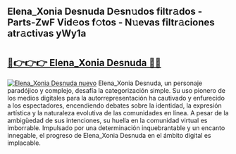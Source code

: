 ## Elena_Xonia Desnuda D𝚎sn𝚞dos filtr𝚊dos - Parts-ZwF Vid𝚎os f𝚘tos - N𝚞evas filtr𝚊ciones atr𝚊ctivas yWy1a

# <h2><a href="http://mbbudg.tromn.icu/?c=Elena_Xonia+Desnuda">🔗👉👉👉 Elena_Xonia Desnuda 🔗🔗</a></h2>

[![Elena_Xonia Desnuda nuevo](https://i.imgur.com/pEAQMta.gif)](http://mbbudg.tromn.icu/?c=Elena_Xonia+Desnuda)
Elena_Xonia Desnuda, un personaje paradójico y complejo, desafía la categorización simple. Su uso pionero de los medios digitales para la autorrepresentación ha cautivado y enfurecido a los espectadores, encendiendo debates sobre la identidad, la expresión artística y la naturaleza evolutiva de las comunidades en línea. A pesar de la ambigüedad de sus intenciones, su huella en la comunidad virtual es imborrable. Impulsado por una determinación inquebrantable y un encanto innegable, el progreso de Elena_Xonia Desnuda en el ámbito digital es implacable.
